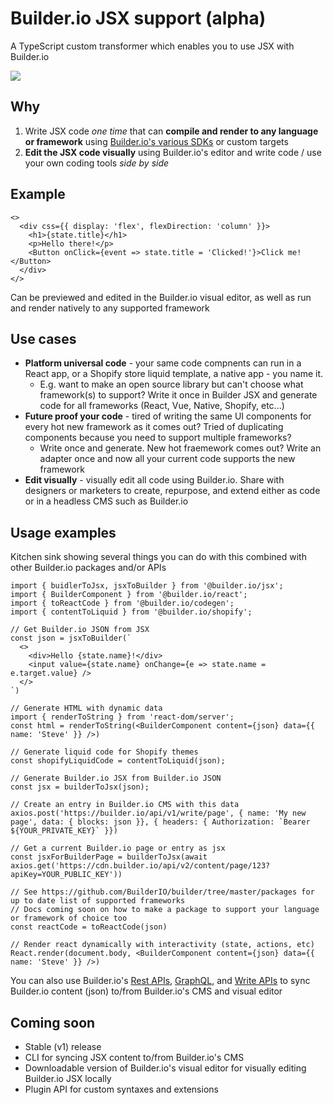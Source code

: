 # Builder.io JSX support (alpha)

A TypeScript custom transformer which enables you to use JSX with Builder.io

<img src="https://i.imgur.com/KTpBDvH.gif" >

## Why

1. Write JSX code _one time_ that can **compile and render to any language or framework** using [Builder.io's various SDKs](../packages) or custom targets
2. **Edit the JSX code visually** using Builder.io's editor and write code / use your own coding tools _side by side_

## Example

```tsx
<>
  <div css={{ display: 'flex', flexDirection: 'column' }}>
    <h1>{state.title}</h1>
    <p>Hello there!</p>
    <Button onClick={event => state.title = 'Clicked!'}>Click me!</Button>
  </div>
</>
```

Can be previewed and edited in the Builder.io visual editor, as well as run and render natively to any supported framework

## Use cases

- **Platform universal code** - your same code compnents can run in a React app, or a Shopify store liquid template, a native app - you name it. 
    - E.g. want to make an open source library but can't choose what framework(s) to support? Write it once in Builder JSX and generate code for all frameworks (React, Vue, Native, Shopify, etc...)
- **Future proof your code** - tired of writing the same UI components for every hot new framework as it comes out? Tried of duplicating components because you need to support multiple frameworks? 
    - Write once and generate. New hot fraemework comes out? Write an adapter once and now all your current code supports the new framework
- **Edit visually** - visually edit all code using Builder.io. Share with designers or marketers to create, repurpose, and extend either as code or in a headless CMS such as Builder.io

## Usage examples

Kitchen sink showing several things you can do with this combined with other Builder.io packages and/or APIs

```tsx
import { buidlerToJsx, jsxToBuilder } from '@builder.io/jsx';
import { BuilderComponent } from '@builder.io/react';
import { toReactCode } from '@builder.io/codegen';
import { contentToLiquid } from '@builder.io/shopify';

// Get Builder.io JSON from JSX 
const json = jsxToBuilder(`
  <>
    <div>Hello {state.name}!</div>
    <input value={state.name} onChange={e => state.name = e.target.value} />
  </>
`)

// Generate HTML with dynamic data
import { renderToString } from 'react-dom/server';
const html = renderToString(<BuilderComponent content={json} data={{ name: 'Steve' }} />)

// Generate liquid code for Shopify themes
const shopifyLiquidCode = contentToLiquid(json);

// Generate Builder.io JSX from Builder.io JSON
const jsx = builderToJsx(json);

// Create an entry in Builder.io CMS with this data
axios.post('https://builder.io/api/v1/write/page', { name: 'My new page', data: { blocks: json }}, { headers: { Authorization: `Bearer ${YOUR_PRIVATE_KEY}` }})

// Get a current Builder.io page or entry as jsx
const jsxForBuilderPage = builderToJsx(await axios.get('https://cdn.builder.io/api/v2/content/page/123?apiKey=YOUR_PUBLIC_KEY'))

// See https://github.com/BuilderIO/builder/tree/master/packages for up to date list of supported frameworks
// Docs coming soon on how to make a package to support your language or framework of choice too
const reactCode = toReactCode(json)

// Render react dynamically with interactivity (state, actions, etc)
React.render(document.body, <BuilderComponent content={json} data={{ name: 'Steve' }} />)
```

You can also use Builder.io's [Rest APIs](https://www.builder.io/c/docs/query-api), [GraphQL](https://www.builder.io/c/docs/graphql-api), and [Write APIs](https://www.builder.io/c/docs/write-api) to sync Builder.io content (json) to/from Builder.io's CMS and visual editor

## Coming soon

- Stable (v1) release
- CLI for syncing JSX content to/from Builder.io's CMS
- Downloadable version of Builder.io's visual editor for visually editing Builder.io JSX locally
- Plugin API for custom syntaxes and extensions

